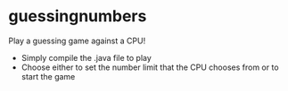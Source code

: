 # guessingnumbers

Play a guessing game against a CPU!
- Simply compile the .java file to play
- Choose either to set the number limit that the CPU chooses from or to start the game
